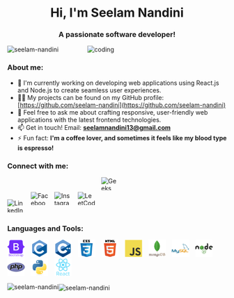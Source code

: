 

<h1 align="center">Hi, I'm Seelam Nandini</h1>
<h3 align="center">A passionate software developer!</h3>
<a href="https://github.com/seelam-nandini">
    <img align="right" alt="coding" width="320" src="https://camo.githubusercontent.com/3612ee9ed74410f8215009e743bde46d2bd74b96bc330563604211dc5f35d4b1/68747470733a2f2f63646e2e6472696262626c652e636f6d2f75736572732f323730343431342f73637265656e73686f74732f373436363930332f6d656469612f62303861623537363331366264343538326665663138396634373163643965352e676966" alt="Your GitHub Profile">
</a>
<p align="left"> 
  <img src="https://komarev.com/ghpvc/?username=seelam-nandini&label=Profile%20views&color=0e75b6&style=flat" alt="seelam-nandini" /> 
</p>

<h3 align="left">About me:</h3>

- 🌱 I'm currently working on developing web applications using React.js and Node.js to create seamless user experiences.
- 👨‍💻 My projects can be found on my GitHub profile: [https://github.com/seelam-nandini](https://github.com/seelam-nandini)
- 💬 Feel free to ask me about crafting responsive, user-friendly web applications with the latest frontend technologies.
- 📫 Get in touch! Email: **seelamnandini13@gmail.com**
- ⚡ Fun fact: **I'm a coffee lover, and sometimes it feels like my blood type is espresso!**

<h3 align="left">Connect with me:</h3>

<p align="left">
  <a href="https://www.linkedin.com/in/nandiniseelam13" target="_blank" rel="noreferrer" style="text-decoration: none;">
    <img src="https://raw.githubusercontent.com/rahuldkjain/github-profile-readme-generator/master/src/images/icons/Social/linked-in-alt.svg" alt="LinkedIn" height="30" width="40" style="display: inline-block; margin-right: 10px;"/>
  </a>
  <a href="https://www.facebook.com/nandiniseelam130702" target="_blank" rel="noreferrer" style="text-decoration: none;">
    <img src="https://raw.githubusercontent.com/rahuldkjain/github-profile-readme-generator/master/src/images/icons/Social/facebook.svg" alt="Facebook" height="30" width="40" style="display: inline-block; margin-right: 10px;"/>
  </a>
  <a href="https://instagram.com/nandini_seelam" target="_blank" rel="noreferrer" style="text-decoration: none;">
    <img src="https://raw.githubusercontent.com/rahuldkjain/github-profile-readme-generator/master/src/images/icons/Social/instagram.svg" alt="Instagram" height="30" width="40" style="display: inline-block; margin-right: 10px;"/>
  </a>
  <a href="https://www.leetcode.com/nandini_seelam" target="_blank" rel="noreferrer" style="text-decoration: none;">
    <img src="https://raw.githubusercontent.com/rahuldkjain/github-profile-readme-generator/master/src/images/icons/Social/leet-code.svg" alt="LeetCode" height="30" width="40" style="display: inline-block; margin-right: 10px;"/>
  </a>
  <a href="https://auth.geeksforgeeks.org/user/seelamnandini13" target="_blank" rel="noreferrer" style="text-decoration: none;">
    <img src="https://raw.githubusercontent.com/rahuldkjain/github-profile-readme-generator/master/src/images/icons/Social/geeks-for-geeks.svg" alt="Geeks for Geeks" height="30" width="40" style="display: inline-block;"/>
  </a>
</p>

<h3 align="left">Languages and Tools:</h3>
<p align="left"> 
  <a href="https://getbootstrap.com" target="_blank" rel="noreferrer" style="text-decoration: none;">
    <img src="https://raw.githubusercontent.com/devicons/devicon/master/icons/bootstrap/bootstrap-plain-wordmark.svg" alt="Bootstrap" width="40" height="40" style="display: inline-block; margin-right: 10px;"/>
  </a> 
  <a href="https://www.cprogramming.com/" target="_blank" rel="noreferrer" style="text-decoration: none;">
    <img src="https://raw.githubusercontent.com/devicons/devicon/master/icons/c/c-original.svg" alt="C" width="40" height="40" style="display: inline-block; margin-right: 10px;"/>
  </a> 
  <a href="https://www.w3schools.com/cpp/" target="_blank" rel="noreferrer" style="text-decoration: none;">
    <img src="https://raw.githubusercontent.com/devicons/devicon/master/icons/cplusplus/cplusplus-original.svg" alt="C++" width="40" height="40" style="display: inline-block; margin-right: 10px;"/>
  </a> 
  <a href="https://www.w3schools.com/css/" target="_blank" rel="noreferrer" style="text-decoration: none;">
    <img src="https://raw.githubusercontent.com/devicons/devicon/master/icons/css3/css3-original-wordmark.svg" alt="CSS3" width="40" height="40" style="display: inline-block; margin-right: 10px;"/>
  </a> 
  <a href="https://www.w3.org/html/" target="_blank" rel="noreferrer" style="text-decoration: none;">
    <img src="https://raw.githubusercontent.com/devicons/devicon/master/icons/html5/html5-original-wordmark.svg" alt="HTML5" width="40" height="40" style="display: inline-block; margin-right: 10px;"/>
  </a> 
  <a href="https://developer.mozilla.org/en-US/docs/Web/JavaScript" target="_blank" rel="noreferrer" style="text-decoration: none;">
    <img src="https://raw.githubusercontent.com/devicons/devicon/master/icons/javascript/javascript-original.svg" alt="JavaScript" width="40" height="40" style="display: inline-block; margin-right: 10px;"/>
  </a> 
  <a href="https://www.mongodb.com/" target="_blank" rel="noreferrer" style="text-decoration: none;">
    <img src="https://raw.githubusercontent.com/devicons/devicon/master/icons/mongodb/mongodb-original-wordmark.svg" alt="MongoDB" width="40" height="40" style="display: inline-block; margin-right: 10px;"/>
  </a> 
  <a href="https://www.mysql.com/" target="_blank" rel="noreferrer" style="text-decoration: none;">
    <img src="https://raw.githubusercontent.com/devicons/devicon/master/icons/mysql/mysql-original-wordmark.svg" alt="MySQL" width="40" height="40" style="display: inline-block; margin-right: 10px;"/>
  </a> 
  <a href="https://nodejs.org" target="_blank" rel="noreferrer" style="text-decoration: none;">
    <img src="https://raw.githubusercontent.com/devicons/devicon/master/icons/nodejs/nodejs-original-wordmark.svg" alt="Node.js" width="40" height="40" style="display: inline-block; margin-right: 10px;"/>
  </a> 
  <a href="https://www.php.net" target="_blank" rel="noreferrer" style="text-decoration: none;">
    <img src="https://raw.githubusercontent.com/devicons/devicon/master/icons/php/php-original.svg" alt="PHP" width="40" height="40" style="display: inline-block; margin-right: 10px;"/>
  </a> 
  <a href="https://www.python.org" target="_blank" rel="noreferrer" style="text-decoration: none;">
    <img src="https://raw.githubusercontent.com/devicons/devicon/master/icons/python/python-original.svg" alt="Python" width="40" height="40" style="display: inline-block; margin-right: 10px;"/>
  </a> 
  <a href="https://reactjs.org/" target="_blank" rel="noreferrer" style="text-decoration: none;">
    <img src="https://raw.githubusercontent.com/devicons/devicon/master/icons/react/react-original-wordmark.svg" alt="React" width="40" height="40" style="display: inline-block;"/>
  </a> 
</p>

<p>
  <img align="left" src="https://github-readme-stats.vercel.app/api/top-langs?username=seelam-nandini&show_icons=true&locale=en&layout=compact" alt="seelam-nandini" />
</p>

<p>
  <img align="center" src="https://github-readme-streak-stats.herokuapp.com/?user=seelam-nandini&" alt="seelam-nandini" />
</p>
